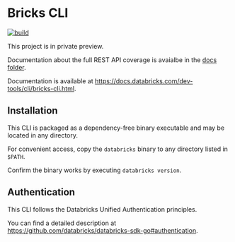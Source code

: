 # Bricks CLI

[![build](https://github.com/databricks/cli/workflows/build/badge.svg?branch=main)](https://github.com/databricks/cli/actions?query=workflow%3Abuild+branch%3Amain)

This project is in private preview.

Documentation about the full REST API coverage is avaialbe in the [docs folder](docs/commands.md).

Documentation is available at https://docs.databricks.com/dev-tools/cli/bricks-cli.html.

## Installation

This CLI is packaged as a dependency-free binary executable and may be located in any directory.

For convenient access, copy the `databricks` binary to any directory listed in `$PATH`.

Confirm the binary works by executing `databricks version`.

## Authentication

This CLI follows the Databricks Unified Authentication principles.

You can find a detailed description at https://github.com/databricks/databricks-sdk-go#authentication.
